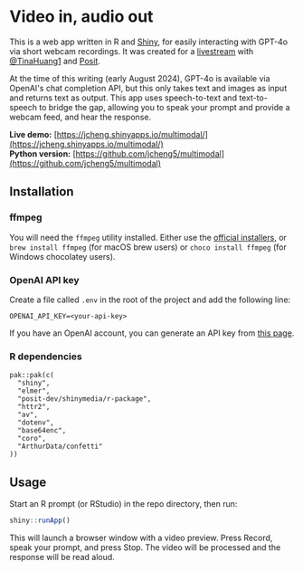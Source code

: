 # Video in, audio out

This is a web app written in R and [Shiny](https://shiny.posit.co/), for easily interacting with GPT-4o via short webcam recordings. It was created for a [livestream](https://www.youtube.com/watch?v=OLTgI6DAQ_A) with [@TinaHuang1](https://www.youtube.com/@TinaHuang1) and [Posit](https://posit.co).

At the time of this writing (early August 2024), GPT-4o is available via OpenAI's chat completion API, but this only takes text and images as input and returns text as output. This app uses speech-to-text and text-to-speech to bridge the gap, allowing you to speak your prompt and provide a webcam feed, and hear the response.

**Live demo:** [https://jcheng.shinyapps.io/multimodal/](https://jcheng.shinyapps.io/multimodal/)  
**Python version:** [https://github.com/jcheng5/multimodal](https://github.com/jcheng5/multimodal)

## Installation

### ffmpeg

You will need the `ffmpeg` utility installed. Either use the [official installers](https://ffmpeg.org/download.html), or `brew install ffmpeg` (for macOS brew users) or `choco install ffmpeg` (for Windows chocolatey users).

### OpenAI API key

Create a file called `.env` in the root of the project and add the following line:

```
OPENAI_API_KEY=<your-api-key>
```

If you have an OpenAI account, you can generate an API key from [this page](https://platform.openai.com/api-keys).

### R dependencies

```
pak::pak(c(
  "shiny",
  "elmer",
  "posit-dev/shinymedia/r-package",
  "httr2",
  "av",
  "dotenv",
  "base64enc",
  "coro",
  "ArthurData/confetti"
))
```

## Usage

Start an R prompt (or RStudio) in the repo directory, then run:

```r
shiny::runApp()
```

This will launch a browser window with a video preview. Press Record, speak your prompt, and press Stop. The video will be processed and the response will be read aloud.

